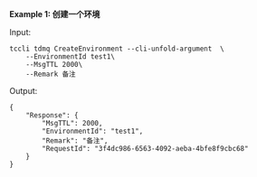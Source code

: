 **Example 1: 创建一个环境**



Input: 

```
tccli tdmq CreateEnvironment --cli-unfold-argument  \
    --EnvironmentId test1\
    --MsgTTL 2000\
    --Remark 备注
```

Output: 
```
{
    "Response": {
        "MsgTTL": 2000,
        "EnvironmentId": "test1",
        "Remark": "备注",
        "RequestId": "3f4dc986-6563-4092-aeba-4bfe8f9cbc68"
    }
}
```

